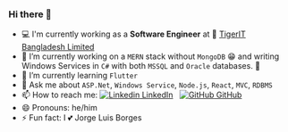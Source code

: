 ### Hi there 👋
- 💻 I'm currently working as a <b>Software Engineer</b> at 🐯 <a href="http://www.tigerit.com/">TigerIT Bangladesh Limited</a>
- 🔭 I’m currently working on a <code>MERN</code> stack without <code>MongoDB</code> 😁 and writing Windows Services in <code>C#</code> with both <code>MSSQL</code> and <code>Oracle</code> databases. 🤹‍
- 🌱 I’m currently learning <code>Flutter</code>
- 💬 Ask me about <code>ASP.Net</code>, <code>Windows Service</code>, <code>Node.js</code>, <code>React</code>, <code>MVC</code>, <code>RDBMS</code> 
- 📫 How to reach me: [![Linkedin](https://i.stack.imgur.com/gVE0j.png) LinkedIn](https://www.linkedin.com/in/atiq-ishraq-arnob/)
&nbsp;
[![GitHub](https://i.stack.imgur.com/tskMh.png) GitHub](https://github.com/or-nob)
- 😄 Pronouns: he/him
- ⚡ Fun fact: I 💕 Jorge Luis Borges

<!--
**or-nob/or-nob** is a ✨ _special_ ✨ repository because its `README.md` (this file) appears on your GitHub profile.

Here are some ideas to get you started:

- 🔭 I’m currently working on ...
- 🌱 I’m currently learning ...
- 👯 I’m looking to collaborate on ...
- 🤔 I’m looking for help with ...
- 💬 Ask me about ...
- 📫 How to reach me: ...
- 😄 Pronouns: ...
- ⚡ Fun fact: ...
-->
